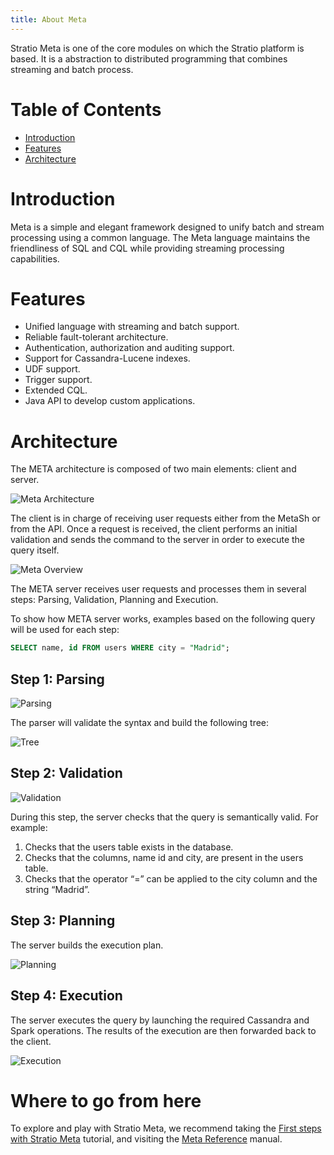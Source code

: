 ```yaml
---
title: About Meta
---
```


Stratio Meta is one of the core modules on which the Stratio platform is based. It is a abstraction to distributed 
programming that combines streaming and batch process.

Table of Contents
=================

-   [Introduction](#introduction)
-   [Features](#features)
-   [Architecture](#architecture)

**Introduction**
================

Meta is a simple and elegant framework designed to unify batch and stream processing using a common language. 
The Meta language maintains the friendliness of SQL and CQL while providing streaming processing capabilities.

**Features**
============

-   Unified language with streaming and batch support.
-   Reliable fault-tolerant architecture.
-   Authentication, authorization and auditing support.
-   Support for Cassandra-Lucene indexes.
-   UDF support.
-   Trigger support.
-   Extended CQL.
-   Java API to develop custom applications.

**Architecture**
================

The META architecture is composed of two main elements: client and server.

![Meta Architecture](images/about-architecture.png)

The client is in charge of receiving user requests either from the MetaSh or from the API. Once a request is 
received, the client performs an initial validation and sends the command to the server in order to execute the query itself.

![Meta Overview](images/about-includes-overview.png)

The META server receives user requests and processes them in several steps: Parsing, Validation, Planning and Execution.

To show how META server works, examples based on the following query will be used for each step:

```sql
SELECT name, id FROM users WHERE city = "Madrid";
```

Step 1: Parsing
---------------

![Parsing](images/about-step1-parsing.png)

The parser will validate the syntax and build the following tree:

![Tree](images/about-step1-tree.png)

Step 2: Validation
------------------

![Validation](images/about-step2-validation.png)

During this step, the server checks that the query is semantically valid. For example:

1.  Checks that the users table exists in the database.
2.  Checks that the columns, name id and city, are present in the users table.
3.  Checks that the operator “=” can be applied to the city column and the string “Madrid”.

Step 3: Planning
----------------

The server builds the execution plan.

![Planning](images/about-step3-planning.png)

Step 4: Execution
-----------------

The server executes the query by launching the required Cassandra and Spark operations. The results of the 
execution are then forwarded back to the client.

![Execution](images/about-step4-execution.png)

Where to go from here
=====================

To explore and play with Stratio Meta, we recommend taking the 
[First steps with Stratio Meta](first-steps-with-stratio-meta.html "First steps with Stratio Meta") 
tutorial, and visiting the [Meta Reference](meta-reference.html "Meta Reference") manual.
